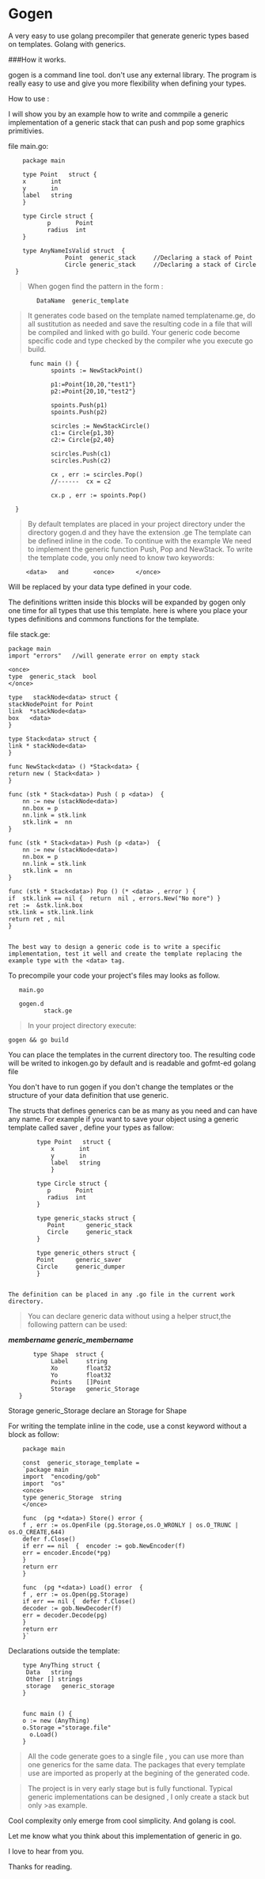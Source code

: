 
Gogen
=====

A very easy to use golang precompiler that generate generic types  based on templates. Golang with generics.

###How it works.
              
  gogen  is a command line tool.
don't use any external library. The program is really easy to use and give you more flexibility when defining your types. 

How  to use : 

I will show you by an example how to write and commpile a generic implementation of a  generic stack that can push and pop some graphics primitivies.
	  
file main.go:


        package main

        type Point   struct {
        x       int   
        y       in 
        label   string
        } 

        type Circle struct {
               p       Point 
               radius  int   
        }        

        type AnyNameIsValid struct  {
                    Point  generic_stack     //Declaring a stack of Point    
                    Circle generic_stack     //Declaring a stack of Circle
	  }    
	  

>When gogen find the pattern in the form : 
        
            DataName  generic_template
            
>It generates code based on the template named templatename.ge, do all sustitution as needed and save the resulting code in a file that will be compiled and linked with go build. Your generic code become specific code and type checked by the compiler whe you execute go build. 

          func main () {
                spoints := NewStackPoint() 
					 
                p1:=Point{10,20,"test1"}
                p2:=Point{20,10,"test2"}
    
                spoints.Push(p1)
                spoints.Push(p2)

                scircles := NewStackCircle()
                c1:= Circle{p1,30}
                c2:= Circle{p2,40}
			
                scircles.Push(c1)
                scircles.Push(c2)	
                         
                cx , err := scircles.Pop()	
                //------  cx = c2

                cx.p , err := spoints.Pop()
                        
	  }	  

>By default templates are placed in your project directory under the directory gogen.d and they have the extension .ge  The template can be defined inline in the code. To continue with the example We need to implement the generic function Push, Pop and NewStack<data>. 
To write the template code, you only need to know two keywords:
        
         <data>   and       <once>      </once>
          
***<data>***      Will be replaced by your data type defined in your code.

***<once>***
The definitions written inside this blocks will be expanded by gogen only one time for all types that use this template. here is where you place your types definitions and commons functions for the template. 
***</once>***
            
file stack.ge:

    package main	    
    import "errors"   //will generate error on empty stack

    <once>
    type  generic_stack  bool   
    </once>  

    type   stackNode<data> struct { 
    stackNodePoint for Point
    link  *stackNode<data>     
    box   <data>	       
    }

    type Stack<data> struct {
    link * stackNode<data>    
    }

    func NewStack<data> () *Stack<data> { 
    return new ( Stack<data> )
    }

    func (stk * Stack<data>) Push ( p <data>)  { 
        nn := new (stackNode<data>)
        nn.box = p
        nn.link = stk.link
        stk.link =  nn
    }

    func (stk * Stack<data>) Push (p <data>)  { 
        nn := new (stackNode<data>) 
        nn.box = p
        nn.link = stk.link
        stk.link =  nn
    }

    func (stk * Stack<data>) Pop () (* <data> , error ) {
    if  stk.link == nil {  return  nil , errors.New("No more") }
    ret :=  &stk.link.box
    stk.link = stk.link.link
    return ret , nil
    }


	The best way to design a generic code is to write a specific implementation, test it well and create the template replacing the example type with the <data> tag. 

To precompile your code your project's files may looks as follow.

       main.go 

       gogen.d    
              stack.ge

	
>In your project directory execute:

    gogen && go build

You can place the templates in the current directory too. The resulting code 
will be writed to inkogen.go by default and is readable and gofmt-ed golang file

You don't have to run gogen if you don't change the templates or the structure of your data definition that use generic.

 The structs that defines generics can be as many as you need and can have any name. For example if you want to save your object using a generic template called saver , define your types as fallow:

      
            type Point   struct {
                x       int   
                y       in 
                label   string
                } 

            type Circle struct {
               p       Point 
               radius  int   
            }        

            type generic_stacks struct {
               Point      generic_stack  
               Circle     generic_stack
            }        

            type generic_others struct {
            Point      generic_saver    
            Circle     generic_dumper 
            }


	The definition can be placed in any .go file in the current work directory.
>You can declare generic data without using a helper struct,the following pattern can be used:
	      
***membername    generic_membername***

           type Shape  struct {
                Label     string 
                Xo        float32
                Yo        float32
                Points    []Point    		
                Storage   generic_Storage   
	   }

   Storage generic_Storage declare an Storage for Shape 

For writing the template inline in the code, use a const keyword without a block as follow:


        package main

        const  generic_storage_template = 
        `package main
        import  "encoding/gob"
        import  "os"
        <once>
        type generic_Storage  string   
        </once>

        func  (pg *<data>) Store() error {
        f , err := os.OpenFile (pg.Storage,os.O_WRONLY | os.O_TRUNC | os.O_CREATE,644)
        defer f.Close()
        if err == nil  {  encoder := gob.NewEncoder(f)
        err = encoder.Encode(*pg) 
        }
        return err 
        }

        func  (pg *<data>) Load() error  {
        f , err := os.Open(pg.Storage) 
        if err == nil {  defer f.Close()
        decoder := gob.NewDecoder(f) 
        err = decoder.Decode(pg)
        }
        return err
        }`

Declarations outside the template:

        type AnyThing struct {
         Data   string
         Other [] strings
         storage   generic_storage
        }


        func main () {
        o := new (AnyThing)
        o.Storage ="storage.file"
    	  o.Load()
        }


>All the code generate goes to a single file , you can use more than one generics for the same data. The packages that every template use are imported as properly at the begining of the generated code.

>The project is in very early stage  but is fully functional. 
>Typical generic implementations can be designed , I only create a stack but only >as example. 

   Cool complexity only emerge from cool simplicity. And golang is cool. 
   
 Let me know what you think about this implementation of generic in go. 

 I love to hear from you. 

Thanks for reading.

